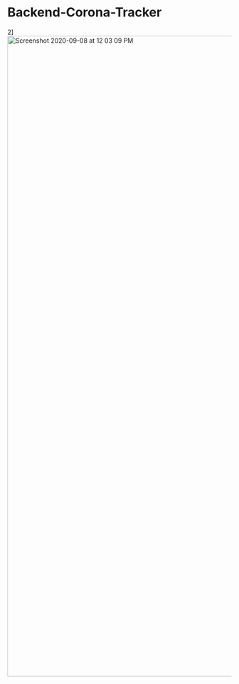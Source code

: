 # Backend-Corona-Tracker




2]
<img width="1440" alt="Screenshot 2020-09-08 at 12 03 09 PM" src="https://user-images.githubusercontent.com/41479583/92441240-7c0b6c80-f1cb-11ea-8e2c-6e51c2c542fe.png">
